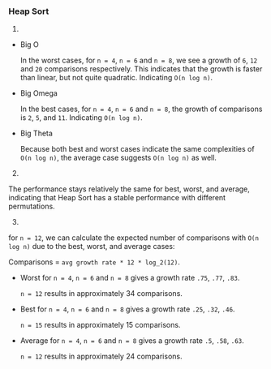 ### Heap Sort

1.

- Big O
  
  In the worst cases, for `n = 4`, `n = 6` and `n = 8`, we see a growth of `6`, `12` and `20` comparisons respectively. This indicates that the growth is faster than linear, but not quite quadratic. Indicating `O(n log n)`. 

- Big Omega

  In the best cases, for `n = 4`, `n = 6` and `n = 8`, the growth of comparisons is `2`, `5`, and `11`. Indicating `O(n log n)`.

- Big Theta

  Because both best and worst cases indicate the same complexities of `O(n log n)`, the average case suggests `O(n log n)` as well.

2.

The performance stays relatively the same for best, worst, and average, indicating that Heap Sort has a stable performance with different permutations.


3.

for `n = 12`, we can calculate the expected number of comparisons with `O(n log n)` due to the best, worst, and average cases:

Comparisons = `avg growth rate * 12 * log_2(12)`.

- Worst
  for `n = 4`, `n = 6` and `n = 8` gives a growth rate `.75`, `.77`, `.83`.
  
  `n = 12` results in approximately 34 comparisons.
- Best
  for `n = 4`, `n = 6` and `n = 8` gives a growth rate `.25`, `.32`, `.46`.
  
  `n = 15` results in approximately 15 comparisons.
- Average
  for `n = 4`, `n = 6` and `n = 8` gives a growth rate `.5`, `.58`, `.63`.
  
  `n = 12` results in approximately 24 comparisons.


  
